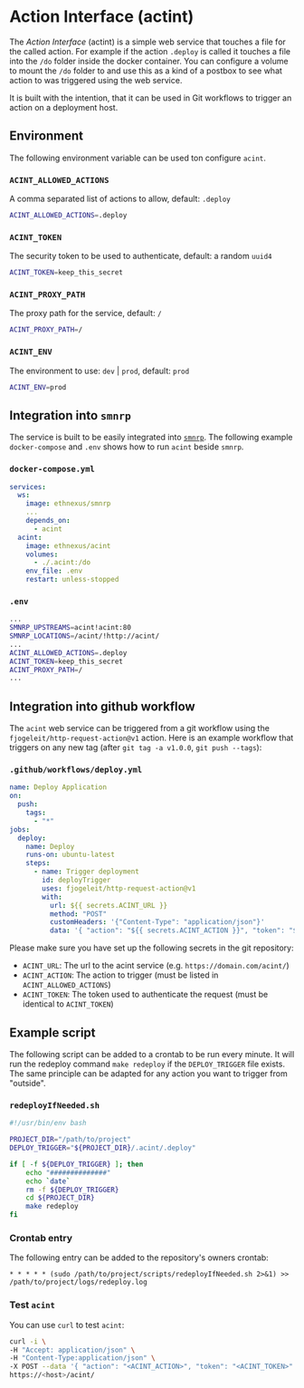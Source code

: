 # Action Interface (actint)

The _Action Interface_ (actint) is a simple web service that touches a file for the called action. 
For example if the action `.deploy` is called it touches a file into the `/do` folder inside 
the docker container. You can configure a volume to mount the `/do` folder to and use this 
as a kind of a postbox to see what action to was triggered using the web service.

It is built with the intention, that it can be used in Git workflows to trigger an action on
a deployment host.

## Environment

The following environment variable can be used ton configure `acint`.

### `ACINT_ALLOWED_ACTIONS`

A comma separated list of actions to allow, default: `.deploy`

```bash
ACINT_ALLOWED_ACTIONS=.deploy
```

### `ACINT_TOKEN`

The security token to be used to authenticate, default: a random `uuid4`

```bash
ACINT_TOKEN=keep_this_secret
```

### `ACINT_PROXY_PATH`

The proxy path for the service, default: `/`

```bash
ACINT_PROXY_PATH=/
```

### `ACINT_ENV`

The environment to use: `dev` | `prod`, default: `prod`

```bash
ACINT_ENV=prod
```

## Integration into `smnrp`

The service is built to be easily integrated into [`smnrp`](https://hub.docker.com/repository/docker/ethnexus/smnrp). 
The following example `docker-compose` and `.env` shows how to run `acint` beside `smnrp`.

### `docker-compose.yml`

```yaml
services:
  ws:
    image: ethnexus/smnrp
    ...
    depends_on:
      - acint
  acint:
    image: ethnexus/acint
    volumes:
      - ./.acint:/do
    env_file: .env
    restart: unless-stopped
```

### `.env`

```bash
...
SMNRP_UPSTREAMS=acint!acint:80
SMNRP_LOCATIONS=/acint/!http://acint/
...
ACINT_ALLOWED_ACTIONS=.deploy
ACINT_TOKEN=keep_this_secret
ACINT_PROXY_PATH=/
...
```

## Integration into github workflow

The `acint` web service can be triggered from a git workflow using the `fjogeleit/http-request-action@v1` action.
Here is an example workflow that triggers on any new tag (after `git tag -a v1.0.0`, `git push --tags`): 

### `.github/workflows/deploy.yml`

```yaml
name: Deploy Application
on:
  push:
    tags:
      - "*"
jobs:
  deploy:
    name: Deploy
    runs-on: ubuntu-latest
    steps:
      - name: Trigger deployment
        id: deployTrigger
        uses: fjogeleit/http-request-action@v1
        with:
          url: ${{ secrets.ACINT_URL }}
          method: "POST"
          customHeaders: '{"Content-Type": "application/json"}'
          data: '{ "action": "${{ secrets.ACINT_ACTION }}", "token": "${{ secrets.ACINT_TOKEN }}" }'
```

Please make sure you have set up the following secrets in the git repository:

- `ACINT_URL`: The url to the acint service (e.g. `https://domain.com/acint/`)
- `ACINT_ACTION`: The action to trigger (must be listed in `ACINT_ALLOWED_ACTIONS`)
- `ACINT_TOKEN`: The token used to authenticate the request (must be identical to `ACINT_TOKEN`)

## Example script

The following script can be added to a crontab to be run every minute. It will run the redeploy command `make redeploy` if 
the `DEPLOY_TRIGGER` file exists. The same principle can be adapted for any action you want to trigger from "outside".

### `redeployIfNeeded.sh`

```bash
#!/usr/bin/env bash

PROJECT_DIR="/path/to/project"
DEPLOY_TRIGGER="${PROJECT_DIR}/.acint/.deploy"

if [ -f ${DEPLOY_TRIGGER} ]; then
    echo "##############"
    echo `date`
    rm -f ${DEPLOY_TRIGGER}
    cd ${PROJECT_DIR}
    make redeploy
fi
```

### Crontab entry

The following entry can be added to the repository's owners crontab:

```crontab
* * * * * (sudo /path/to/project/scripts/redeployIfNeeded.sh 2>&1) >> /path/to/project/logs/redeploy.log
```

### Test `acint`

You can use `curl` to test `acint`:

```bash
curl -i \
-H "Accept: application/json" \
-H "Content-Type:application/json" \
-X POST --data '{ "action": "<ACINT_ACTION>", "token": "<ACINT_TOKEN>" }' \
https://<host>/acint/
```
